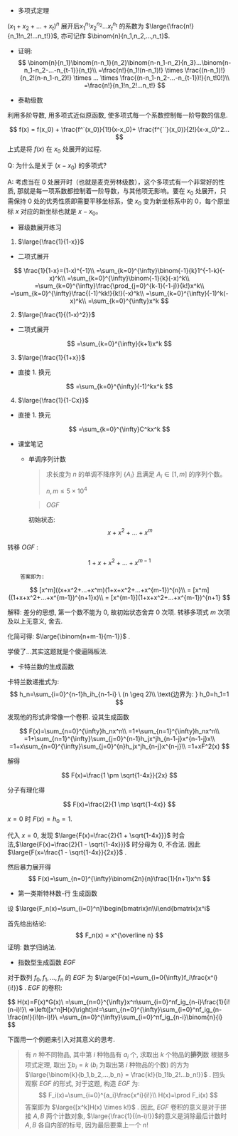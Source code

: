 * 多项式定理

$(x_1+x_2+...+x_t)^n$ 展开后$x_1^{n_1}x_2^{n_2}...x_t^{n_t}$ 的系数为 $\large{\frac{n!}{n_1!n_2!...n_t!}}$, 亦可记作 $\binom{n}{n_1,n_2,...,n_t}$.

* 证明:
$$
\binom{n}{n_1}\binom{n-n_1}{n_2}\binom{n-n_1-n_2}{n_3}...\binom{n-n_1-n_2-...-n_{t-1}}{n_t}\\
=\frac{n!}{n_1!(n-n_1)!} \times \frac{(n-n_1)!}{n_2!(n-n_1-n_2)!} \times ... \times \frac{(n-n_1-n_2-...-n_{t-1})!}{n_t!0!}\\
=\frac{n!}{n_1!n_2!...n_t!}
$$

* 泰勒级数

利用多阶导数, 用多项式近似原函数, 使多项式每一个系数控制每一阶导数的信息.

$$
f(x) = f(x_0) + \frac{f^`(x_0)}{1!}(x-x_0)+ \frac{f^{``}(x_0)}{2!}(x-x_0)^2...
$$
上式是将 $f(x)$ 在 $x_0$ 处展开的过程.
	
Q: 为什么是关于 $(x-x_0)$ 的多项式?
	
A: 考虑当在 $0$ 处展开时（也就是麦克劳林级数），这个多项式有一个非常好的性质, 那就是每一项系数都控制着一阶导数，与其他项无影响。要在 $x_0$ 处展开，只需保持 $0$ 处的优秀性质即需要平移坐标系，使 $x_0$ 变为新坐标系中的 $0$，每个原坐标 $x$ 对应的新坐标也就是 $x - x_0$。
	
* 幂级数展开练习

1. $\large{\frac{1}{1-x}}$

  * 二项式展开

$$
\frac{1}{1-x}=(1-x)^{-1}\\
=\sum_{k=0}^{\infty}\binom{-1}{k}1^{-1-k}(-x)^k\\
=\sum_{k=0}^{\infty}\binom{-1}{k}(-x)^k\\
=\sum_{k=0}^{\infty}\frac{\prod_{j=0}^{k-1}(-1-j)}{k!}x^k\\
=\sum_{k=0}^{\infty}\frac{(-1)^kk!}{k!}(-x)^k\\
=\sum_{k=0}^{\infty}(-1)^k(-x)^k\\
=\sum_{k=0}^{\infty}x^k
$$

2. $\large{\frac{1}{(1-x)^2}}$

* 二项式展开

$$
=\sum_{k=0}^{\infty}(k+1)x^k
$$

3. $\large{\frac{1}{1+x}}$

* 直接 1. 换元

$$
=\sum_{k=0}^{\infty}(-1)^kx^k
$$

4. $\large{\frac{1}{1-Cx}}$

* 直接 1. 换元

$$
=\sum_{k=0}^{\infty}C^kx^k
$$

* 课堂笔记

	* 单调序列计数

		> 求长度为 $n$ 的单调不降序列 $\left\{A_i\right\}$ 且满足 $A_i \in [1, m]$ 的序列个数。
		>
		> $n, m \leq 5 \times 10^4$

		>  $OGF$

		初始状态:
$$
x+x^2+...+x^m
$$

转移 $OGF$ :

$$
1 + x + x^2 + ... + x^{m - 1}
$$

		答案即为:
		
$$
[x^m]((x+x^2+...+x^m)(1+x+x^2+...+x^{m-1})^{n}\\
= [x^m]((1+x+x^2+...+x^{m-1})^{n+1}x)\\
= [x^{m-1}](1+x+x^2+...+x^{m-1})^{n+1}
$$
		

解释: 差分的思想, 第一个数不能为 $0$, 故初始状态舍弃 $0$ 次项. 转移多项式 $m$ 次项及以上无意义, 舍去.

化简可得: $\large{\binom{n+m-1}{m-1}}$ .

学傻了...其实这题就是个傻逼隔板法.
		
* 卡特兰数的生成函数
	
卡特兰数递推式为:
$$
h_n=\sum_{i=0}^{n-1}h_ih_{n-1-i} \ (n \geq 2)\\
\text{边界为: } h_0=h_1=1
$$

发现他的形式非常像一个卷积. 设其生成函数

$$
F(x)=\sum_{n=0}^{\infty}h_nx^n\\
=1+\sum_{n=1}^{\infty}h_nx^n\\
=1+\sum_{n=1}^{\infty}\sum_{j=0}^{n-1}h_jx^jh_{n-1-j}x^{n-1-j}x\\
=1+x\sum_{n=0}^{\infty}\sum_{j=0}^{n}h_jx^jh_{n-j}x^{n-j}\\
=1+xF^2(x)
$$

解得

$$
F(x)=\frac{1 \pm \sqrt{1-4x}}{2x}
$$

分子有理化得

$$
F(x)=\frac{2}{1 \mp \sqrt{1-4x}}
$$

$x = 0$ 时 $F(x) = h_0 = 1$. 

代入 $x = 0$, 发现 $\large{F(x)=\frac{2}{1 + \sqrt{1-4x}}}$ 时合法,$\large{F(x)=\frac{2}{1 - \sqrt{1-4x}}}$ 时分母为 $0$, 不合法. 因此$\large{F(x=\frac{1 - \sqrt{1-4x}}{2x}}$ .

然后暴力展开得
$$
F(x)=\sum_{n=0}^{\infty}\binom{2n}{n}\frac{1}{n+1}x^n
$$

* 第一类斯特林数-行 生成函数
	
设 $\large{F_n(x)=\sum_{i=0}^n}\begin{bmatrix}n\\i\end{bmatrix}x^i$

首先给出结论:
$$
F_n(x) = x^{\overline n}
$$
证明: 数学归纳法.
	
* 指数型生成函数 $EGF$
	
对于数列 $f_0, f_1, ..., f_n$ 的 $EGF$ 为 $\large{F(x)=\sum_{i=0{\infty}f_i\frac{x^i}{i!}}$ .
$EGF$ 的卷积:

$$
H(x)=F(x)*G(x)\\
=\sum_{n=0}^{\infty}x^n\sum_{i=0}^nf_ig_{n-i}\frac{1}{i!(n-i)!}\\
=>\left([x^n]H(x)\right)n!=\sum_{n=0}^{\infty}\sum_{i=0}^nf_ig_{n-\frac{n!}{i!(n-i)!}\\
=\sum_{n=0}^{\infty}\sum_{i=0}^nf_ig_{n-i}\binom{n}{i}
$$

下面用一个例题来引入对其意义的思考.
> 有 $n$ 种不同物品, 其中第 $i$ 种物品有 $a_i$ 个, 求取出 $k$ 个物品的**排列**数
根据多项式定理, 取出 $\sum b_i = k$ ($b_i$ 为取出第 $i$ 种物品的个数) 的方为 $\large{\binom{k}{b_1,b_2,...,b_n} = \frac{k!}{b_1!b_2!...b_n!}}$ .
回头观察 $EGF$ 的形式, 对于这题, 构造 $EGF$ 为:
$$
F_i(x)=\sum_{i=0}^{a_i}\frac{x^i}{i!}\\
H(x)=\prod F_i(x)
$$
答案即为 $\large{[x^k]H(x) \times k!}$ .
因此, $EGF$ 卷积的意义是对于拼接 $A, B$ 两个计数对象, $\large{\frac{1}{(n-i)!}}$的意义是消除最后计数时 $A, B$ 各自内部的标号, 因为最后要乘上一个 $n!$